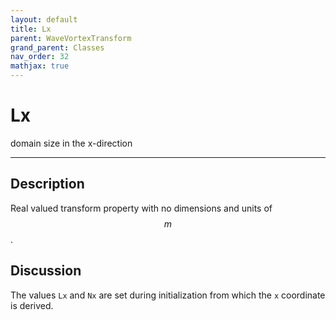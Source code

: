 ```yaml
---
layout: default
title: Lx
parent: WaveVortexTransform
grand_parent: Classes
nav_order: 32
mathjax: true
---
```


#  Lx

domain size in the x-direction


---

## Description
Real valued transform property with no dimensions and units of $$m$$.

## Discussion

The values `Lx` and `Nx` are set during initialization from which the `x` coordinate is derived.


